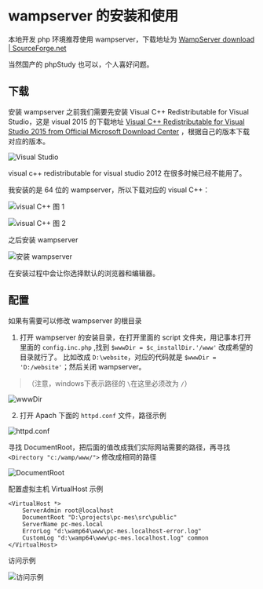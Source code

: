 # wampserver 的安装和使用


<!-- author： xiaobinqt -->
<!-- email： xiaobinqt@163.com -->
<!-- https://xiaobinqt.github.io -->
<!-- https://www.xiaobinqt.cn -->


本地开发 php 环境推荐使用 wampserver，下载地址为 [WampServer download | SourceForge.net](https://sourceforge.net/projects/wampserver/)

当然国产的 phpStudy 也可以，个人喜好问题。

## 下载

安装 wampserver 之前我们需要先安装 Visual C++ Redistributable for Visual Studio，这是 visual 2015
的下载地址 [Visual C++ Redistributable for Visual Studio 2015 from Official Microsoft Download Center](https://www.microsoft.com/en-us/download/details.aspx?id=48145)
，根据自己的版本下载对应的版本。

![Visual Studio](https://cdn.xiaobinqt.cn/xiaobinqt.io/20230411/1e2f0f30d30b4f918136fc3b6ea9583d.png 'Visual Studio')

visual c++ redistributable for visual studio 2012 在很多时候已经不能用了。

我安装的是 64 位的 wampserver，所以下载对应的 visual C++：

![visual C++ 图 1](https://cdn.xiaobinqt.cn/xiaobinqt.io/20230411/cd4d8a8ff6214663b4ba2b70df7957e2.png 'visual C++ 图 1')

![visual C++ 图 2](https://cdn.xiaobinqt.cn/xiaobinqt.io/20230411/05a4f7bfbb0e40be9e94573cb93ccc1e.png 'visual C++ 图 2')

之后安装 wampserver

![安装 wampserver](https://cdn.xiaobinqt.cn/xiaobinqt.io/20230411/bf7b661cfa4e47179bc03c3649d3e423.png '安装 wampserver')

在安装过程中会让你选择默认的浏览器和编辑器。

## 配置

如果有需要可以修改 wampserver 的根目录

1. 打开 wampserver 的安装目录，在打开里面的 script 文件夹，用记事本打开里面的 `config.inc.php`
   ,找到 `$wwwDir = $c_installDir.'/www'` 改成希望的目录就行了。
   比如改成 `D:\website`，对应的代码就是 `$wwwDir = 'D:/website'`；然后关闭 wampserver。

> （注意，windows下表示路径的 `\`在这里必须改为 `/`）

![wwwDir](https://cdn.xiaobinqt.cn/xiaobinqt.io/20230411/f8dba744064643a7946d8c3e92366c24.png 'wwwDir')

2. 打开 Apach 下面的 `httpd.conf` 文件，路径示例

![httpd.conf](https://cdn.xiaobinqt.cn/xiaobinqt.io/20230411/a45e7c965a8348ec9f355eeeceea918a.png 'httpd.conf')

寻找 DocumentRoot，把后面的值改成我们实际网站需要的路径，再寻找 `<Directory "c:/wamp/www/">` 修改成相同的路径

![DocumentRoot](https://cdn.xiaobinqt.cn/xiaobinqt.io/20230411/fc931693d16e4dce98d1ae6babdd4937.png 'DocumentRoot')

配置虚拟主机 VirtualHost 示例

```shell
<VirtualHost *>
    ServerAdmin root@localhost
    DocumentRoot "D:\projects\pc-mes\src\public"
    ServerName pc-mes.local
    ErrorLog "d:\wamp64\www\pc-mes.localhost-error.log"
    CustomLog "d:\wamp64\www\pc-mes.localhost.log" common
</VirtualHost>
```

访问示例

![访问示例](https://cdn.xiaobinqt.cn/xiaobinqt.io/20230411/16f1c29cdfea48dbaa297f972b81b723.png '访问示例')









